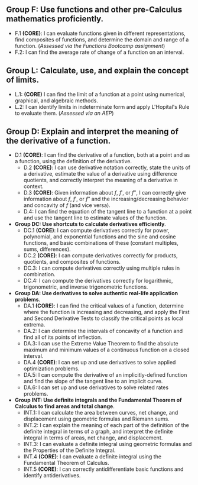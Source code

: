 ## Group F: Use functions and other pre-Calculus mathematics proficiently.

- F.1 **(CORE)**: I can evaluate functions given in different representations, find composites of functions, and determine the domain and range of a function. (*Assessed via the Functions Bootcamp assignment*)
- F.2: I can find the average rate of change of a function on an interval.
## Group L: Calculate, use, and explain the concept of limits.

- L.1: **(CORE)** I can find the limit of a function at a point using numerical, graphical, and algebraic methods.
- L.2: I can identify limits in indeterminate form and apply L'Hopital's Rule to evaluate them. (*Assessed via an AEP*)


## Group D: Explain and interpret the meaning of the derivative of a function.

- D.1 **(CORE)**: I can find the derivative of a function, both at a point and as a function, using the definition of the derivative. 
  - D.2 **(CORE)**: I can use derivative notation correctly, state the units of a derivative, estimate the value of a derivative using difference quotients, and correctly interpret the meaning of a derivative in context. 
  - D.3 **(CORE)**: Given information about $f$, $f'$, or $f''$, I can correctly give information about $f$, $f'$, or $f''$ and the increasing/decreasing behavior and concavity of $f$ (and vice versa).
  - D.4: I can find the equation of the tangent line to a function at a point and use the tangent line to estimate values of the function.  
- **Group DC: Use shortcuts to calculate derivatives efficiently**.
  - DC.1 **(CORE)**: I can compute derivatives correctly for power, polynomial, and exponential functions and the sine and cosine functions, and basic combinations of these (constant multiples, sums, differences). 
  - DC.2 **(CORE)**: I can compute derivatives correctly for products, quotients, and composites of functions.  
  - DC.3: I can compute derivatives correctly using multiple rules in combination. 
  - DC.4: I can compute the derivatives correctly for logarithmic, trigonometric, and inverse trigonometric functions. 
- **Group DA: Use derivatives to solve authentic real-life application problems**.
  - DA.1 **(CORE)**: I can find the critical values of a function, determine where the function is increasing and decreasing, and apply the First and Second Derivative Tests to classify the critical points as local extrema.
  - DA.2: I can determine the intervals of concavity of a function and find all of its points of inflection.
  - DA.3: I can use the Extreme Value Theorem to find the absolute maximum and minimum values of a continuous function on a closed interval.
  - DA.4 **(CORE)**: I can set up and use derivatives to solve applied optimization problems.
  - DA.5: I can compute the derivative of an implicitly-defined function and find the slope of the tangent line to an implicit curve. 
  - DA.6: I can set up and use derivatives to solve related rates problems.
- **Group INT: Use definite integrals and the Fundamental Theorem of Calculus to find areas and total change**.
  - INT.1: I can calculate the area between curves, net change, and displacement using geometric formulas and Riemann sums.
  - INT.2: I can explain the meaning of each part of the definition of the definite integral in terms of a graph, and interpret the definite integral in terms of areas, net change, and displacement.
  - INT.3: I can evaluate a definite integral using geometric formulas and the Properties of the Definite Integral. 
  - INT.4 **(CORE)**: I can evaluate a definite integral using the Fundamental Theorem of Calculus.
  - INT.5 **(CORE)**: I can correctly antidifferentiate basic functions and identify antiderivatives. 

<!--stackedit_data:
eyJoaXN0b3J5IjpbLTEzOTQ5MTg3MDFdfQ==
-->